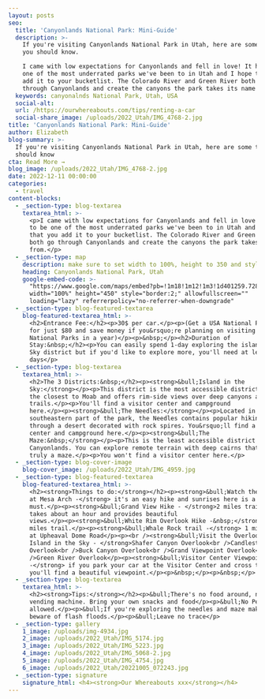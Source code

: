 ```yaml
---
layout: posts
seo:
  title: 'Canyonlands National Park: Mini-Guide'
  description: >-
    If you're visiting Canyonlands National Park in Utah, here are some things
    you should know.

    I came with low expectations for Canyonlands and fell in love! It has to be
    one of the most underrated parks we've been to in Utah and I hope that you
    add it to your bucketlist. The Colorado River and Green River both go
    through Canyonlands and create the canyons the park takes its name from.
  keywords: canyonalnds National Park, Utah, USA
  social-alt:
  url: /https://ourwhereabouts.com/tips/renting-a-car
  social-share_image: /uploads/2022_Utah/IMG_4768-2.jpg
title: 'Canyonlands National Park: Mini-Guide'
author: Elizabeth
blog-summary: >-
  If you're visiting Canyonlands National Park in Utah, here are some things you
  should know
cta: Read More →
blog_image: /uploads/2022_Utah/IMG_4768-2.jpg
date: 2022-12-11 00:00:00
categories:
  - travel
content-blocks:
  - _section-type: blog-textarea
    textarea_html: >-
      <p>I came with low expectations for Canyonlands and fell in love! It has
      to be one of the most underrated parks we've been to in Utah and I hope
      that you add it to your bucketlist. The Colorado River and Green River
      both go through Canyonlands and create the canyons the park takes its name
      from.</p>
  - _section-type: map
    description: make sure to set width to 100%, height to 350 and style to border 2
    heading: Canyonlands National Park, Utah
    google-embed-code: >-
      "https://www.google.com/maps/embed?pb=!1m18!1m12!1m3!1d401259.7289516605!2d-110.23212434374999!3d38.213573300000014!2m3!1f0!2f0!3f0!3m2!1i1024!2i768!4f13.1!3m3!1m2!1s0x8747e1ee4518a6a9%3A0x15a452a9c502e6aa!2sCanyonlands%20National%20Park!5e0!3m2!1sen!2sil!4v1670777426319!5m2!1sen!2sil"
      width="100%" height="450" style="border:2;" allowfullscreen=""
      loading="lazy" referrerpolicy="no-referrer-when-downgrade"
  - _section-type: blog-featured-textarea
    blog-featured-textarea_html: >-
      <h2>Entrance Fee:</h2><p>30$ per car.</p><p>(Get a USA National Parks Pass
      for just $80 and save money if you&rsquo;re planning on visiting multiple
      National Parks in a year)</p><p>&nbsp;</p><h2>Duration of
      Stay:&nbsp;</h2><p>You can easily spend 1-day exploring the island in the
      Sky district but if you'd like to explore more, you'll need at least 2
      days</p>
  - _section-type: blog-textarea
    textarea_html: >-
      <h2>The 3 Districts:&nbsp;</h2><p><strong>&bull;Island in the
      Sky:</strong></p><p>This district is the most accessible district. It is
      the closest to Moab and offers rim-side views over deep canyons and hiking
      trails.</p><p>You'll find a visitor center and campground
      here.</p><p><strong>&bull;The Needles:</strong></p><p>Located in the
      southeastern part of the park, the Needles contains popular hiking trails
      through a desert decorated with rock spires. You&rsquo;ll find a visitor
      center and campground here.</p><p><strong>&bull;The
      Maze:&nbsp;</strong></p><p>This is the least accessible district of
      Canyonlands. You can explore remote terrain with deep cairns that are
      truly a maze.</p><p>You won't find a visitor center here.</p>
  - _section-type: blog-cover-image
    blog-cover_image: /uploads/2022_Utah/IMG_4959.jpg
  - _section-type: blog-featured-textarea
    blog-featured-textarea_html: >-
      <h2><strong>Things to do:</strong></h2><p><strong>&bull;Watch the sunrise
      at Mesa Arch -</strong> it's an easy hike and sunrises here is a
      must.</p><p><strong>&bull;Grand View Hike - </strong>2 miles trail that
      takes about an hour and provides beautiful
      views.</p><p><strong>&bull;White Rim Overlook Hike -&nbsp;</strong>1.8
      miles trail.</p><p><strong>&bull;Whale Rock trail -</strong> 1 mile. Park
      at Upheaval Dome Road</p><p><br /><strong>&bull;Visit the Overlooks at
      Island in the Sky - </strong>Shafer Canyon Overlook<br />Candlestick Tower
      Overlook<br />Buck Canyon Overlook<br />Grand Viewpoint Overlook<br
      />Green River Overlook</p><p><strong>&bull;Visitor Center Viewpoint
      -</strong> if you park your car at the Visitor Center and cross the street
      you'll find a beautiful viewpoint.</p><p>&nbsp;</p><p>&nbsp;</p>
  - _section-type: blog-textarea
    textarea_html: >-
      <h2><strong>Tips:</strong></h2><p>&bull;There's no food around, not even a
      vending machine. Bring your own snacks and food</p><p>&bull;No Pets
      allowed.</p><p>&bull;If you're exploring the needles and maze make sure to
      beware of flash floods.</p><p>&bull;Leave no trace</p>
  - _section-type: gallery
    1_image: /uploads/img-4934.jpg
    2_image: /uploads/2022_Utah/IMG_5174.jpg
    3_image: /uploads/2022_Utah/IMG_5223.jpg
    4_image: /uploads/2022_Utah/IMG_5068-2.jpg
    5_image: /uploads/2022_Utah/IMG_4754.jpg
    6_image: /uploads/2022_Utah/20221005_072243.jpg
  - _section-type: signature
    signature_html: <h4><strong>Our Whereabouts xxx</strong></h4>
---
```

